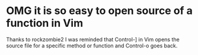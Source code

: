 # OMG it is so easy to open source of a function in Vim

Thanks to rockzombie2 I was reminded that Control-] in Vim opens the source file for a specific method or function and Control-o goes back.
